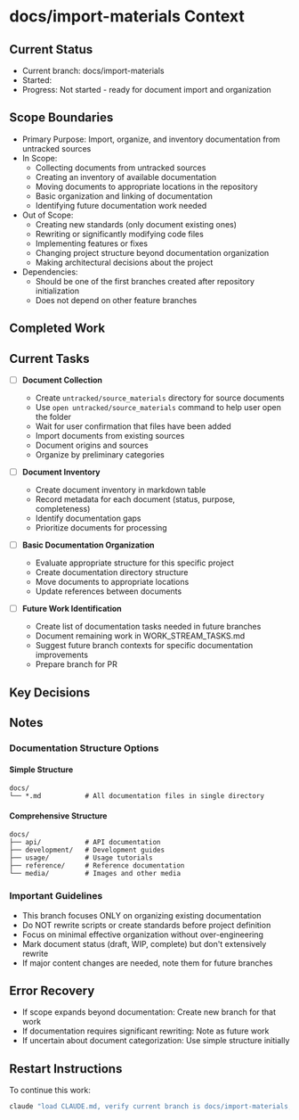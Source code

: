 # docs/import-materials Context

## Current Status
- Current branch: docs/import-materials
- Started: <!-- START_DATE -->
- Progress: Not started - ready for document import and organization

## Scope Boundaries
- Primary Purpose: Import, organize, and inventory documentation from untracked sources
- In Scope:
  - Collecting documents from untracked sources
  - Creating an inventory of available documentation
  - Moving documents to appropriate locations in the repository
  - Basic organization and linking of documentation
  - Identifying future documentation work needed
- Out of Scope:
  - Creating new standards (only document existing ones)
  - Rewriting or significantly modifying code files
  - Implementing features or fixes
  - Changing project structure beyond documentation organization
  - Making architectural decisions about the project
- Dependencies:
  - Should be one of the first branches created after repository initialization
  - Does not depend on other feature branches

## Completed Work
<!-- None yet -->

## Current Tasks
- [ ] **Document Collection**
  - Create `untracked/source_materials` directory for source documents
  - Use `open untracked/source_materials` command to help user open the folder
  - Wait for user confirmation that files have been added
  - Import documents from existing sources
  - Document origins and sources
  - Organize by preliminary categories

- [ ] **Document Inventory**
  - Create document inventory in markdown table
  - Record metadata for each document (status, purpose, completeness)
  - Identify documentation gaps
  - Prioritize documents for processing

- [ ] **Basic Documentation Organization**
  - Evaluate appropriate structure for this specific project
  - Create documentation directory structure
  - Move documents to appropriate locations
  - Update references between documents

- [ ] **Future Work Identification**
  - Create list of documentation tasks needed in future branches
  - Document remaining work in WORK_STREAM_TASKS.md
  - Suggest future branch contexts for specific documentation improvements
  - Prepare branch for PR

<!-- Task format: 
- [ ] Not started
- [~] In progress (with start date in YYYY-MM-DD format)
- [x] Completed (with completion date in YYYY-MM-DD format)
-->

## Key Decisions
<!-- None yet -->

## Notes
### Documentation Structure Options
#### Simple Structure
```
docs/
└── *.md           # All documentation files in single directory
```

#### Comprehensive Structure
```
docs/
├── api/           # API documentation
├── development/   # Development guides
├── usage/         # Usage tutorials
├── reference/     # Reference documentation
└── media/         # Images and other media
```

### Important Guidelines
- This branch focuses ONLY on organizing existing documentation
- Do NOT rewrite scripts or create standards before project definition
- Focus on minimal effective organization without over-engineering
- Mark document status (draft, WIP, complete) but don't extensively rewrite
- If major content changes are needed, note them for future branches

## Error Recovery
- If scope expands beyond documentation: Create new branch for that work
- If documentation requires significant rewriting: Note as future work
- If uncertain about document categorization: Use simple structure initially

## Restart Instructions
To continue this work:
```bash
claude "load CLAUDE.md, verify current branch is docs/import-materials, load appropriate context, and continue working on documentation import and organization"
```

<!-- When ready to create PR for this branch:
```bash
claude "load CLAUDE.md, verify current branch is docs/import-materials, and create a PR to merge into main"
```
-->